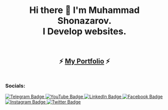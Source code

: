 <h1 align="center">
  Hi there 👋 I'm Muhammad Shonazarov.<br>I Develop websites.
  <br><br>
</h1>

<h2 align="center">
  ⚡ <a href="https://mukhammaddev.uz" target="_blank">My Portfolio</a> ⚡
  <br><br>
</h2>

### Socials:

<div id="badges">
  <a href="https://t.me/Muhammad_Shonazarov">
    <img src="https://img.shields.io/badge/telegram-blue?style=for-the-badge&logo=telegram&logoColor=white" alt="Telegram Badge" />
  </a><!--
  --><a href="https://youtube.com/@mukhammaddev">
    <img src="https://img.shields.io/badge/youtube-red?style=for-the-badge&logo=youtube&logoColor=white" alt="YouTube Badge" />
  </a><!--
  --><a href="[https://t.me/shonazarovdev](https://linkedin.com/in/mukhammaddev/)">
    <img src="https://img.shields.io/badge/linkedin-blue?style=for-the-badge&logo=linkedin&logoColor=white" alt="LinkedIn Badge" />
  </a><!--
  --><a href="https://www.facebook.com/mukhammaddev">
    <img src="https://img.shields.io/badge/facebook-blue?style=for-the-badge&logo=facebook&logoColor=white" alt="Facebook Badge" />
  </a><!--
  --><a href="https://instagram.com/mukhammaddev">
    <img src="https://img.shields.io/badge/instagram-pink?style=for-the-badge&logo=instagram&logoColor=white" alt="Instagram Badge" />
  </a><!--
  --><a href="https://twitter.com/mukhammaddev">
    <img src="https://img.shields.io/badge/twitter-blue?style=for-the-badge&logo=twitter&logoColor=white" alt="Twitter Badge" />
  </a>
</div>
